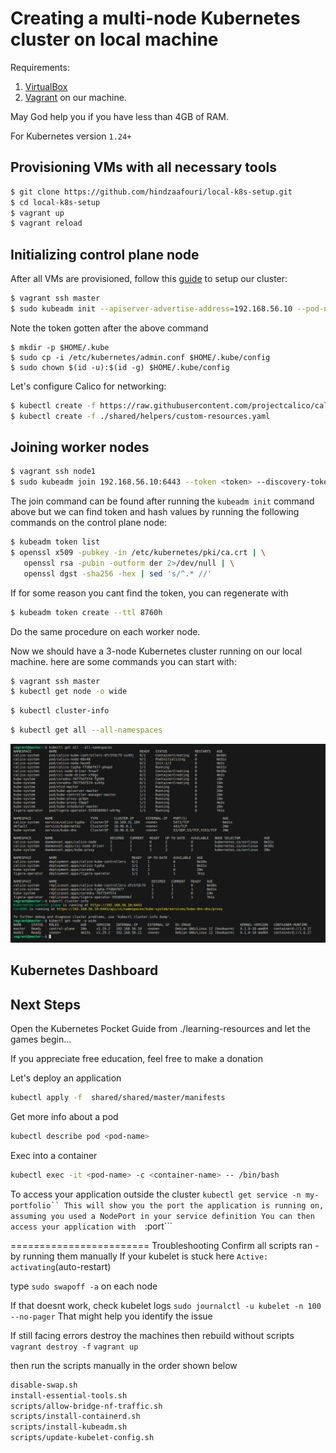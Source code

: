 # Creating a multi-node Kubernetes cluster on local machine 

Requirements:
1. [VirtualBox](https://www.virtualbox.org/) 
2. [Vagrant](https://www.vagrantup.com/) on our machine. 

May God help you if you have less than 4GB of RAM.

For Kubernetes version `1.24+`

## Provisioning VMs with all necessary tools
```sh
$ git clone https://github.com/hindzaafouri/local-k8s-setup.git
$ cd local-k8s-setup
$ vagrant up
$ vagrant reload
```

## Initializing control plane node
After all VMs are provisioned, follow this [guide](https://kubernetes.io/docs/setup/production-environment/tools/kubeadm/create-cluster-kubeadm/) to setup our cluster:

```sh
$ vagrant ssh master
$ sudo kubeadm init --apiserver-advertise-address=192.168.56.10 --pod-network-cidr=10.244.0.0/16
```
Note the token gotten after the above command

```
$ mkdir -p $HOME/.kube
$ sudo cp -i /etc/kubernetes/admin.conf $HOME/.kube/config
$ sudo chown $(id -u):$(id -g) $HOME/.kube/config
```
Let's configure Calico for networking:
```sh
$ kubectl create -f https://raw.githubusercontent.com/projectcalico/calico/v3.27.0/manifests/tigera-operator.yaml
$ kubectl create -f ./shared/helpers/custom-resources.yaml
```


## Joining worker nodes
```sh
$ vagrant ssh node1
$ sudo kubeadm join 192.168.56.10:6443 --token <token> --discovery-token-ca-cert-hash sha256:<hash>
```
The join command can be found after running the `kubeadm init` command above but we can find token and hash values by running the following commands on the control plane node:

```sh
$ kubeadm token list
$ openssl x509 -pubkey -in /etc/kubernetes/pki/ca.crt | \
   openssl rsa -pubin -outform der 2>/dev/null | \
   openssl dgst -sha256 -hex | sed 's/^.* //'
```
If for some reason you cant find the token, you can regenerate with
```sh
$ kubeadm token create --ttl 8760h
```

Do the same procedure on each worker node.

Now we should have a 3-node Kubernetes cluster running on our local machine.
here are some commands you can start with:

```sh
$ vagrant ssh master
$ kubectl get node -o wide
```

```sh
$ kubectl cluster-info
```

```sh
$ kubectl get all --all-namespaces

```

![screenshot](./screenshots/k8s-local-dev.png)


## Kubernetes Dashboard

## Next Steps
Open the Kubernetes Pocket Guide from ./learning-resources
and let the games begin...

If you appreciate free education, feel free to make a donation


Let's deploy an application
```sh
kubectl apply -f  shared/shared/master/manifests
```

Get more info about a pod
```sh
kubectl describe pod <pod-name>
```

Exec into a container
```sh
kubectl exec -it <pod-name> -c <container-name> -- /bin/bash
```

To access your application outside the cluster 
```kubectl get service -n my-portfolio``
This will show you the port the application is running on, assuming you used a NodePort in your service definition
You can then access your application with 
```<node-ipaddress>:port```

========================
Troubleshooting
Confirm all scripts ran - by running them manually
If your kubelet is stuck here ``Active: activating``(auto-restart)

type ``sudo swapoff -a`` on each node

If that doesnt work, check kubelet logs
``sudo journalctl -u kubelet -n 100 --no-pager``
That might help you identify the issue

If still facing errors destroy the machines then rebuild without scripts
``vagrant destroy -f``
``vagrant up``

then run the scripts manually in the order shown below
```sh
disable-swap.sh
install-essential-tools.sh
scripts/allow-bridge-nf-traffic.sh
scripts/install-containerd.sh
scripts/install-kubeadm.sh
scripts/update-kubelet-config.sh
```